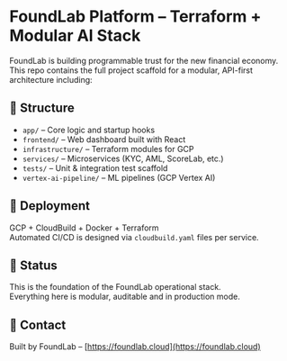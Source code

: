 # FoundLab Platform – Terraform + Modular AI Stack

FoundLab is building programmable trust for the new financial economy.  
This repo contains the full project scaffold for a modular, API-first architecture including:

## 🧱 Structure

- `app/` – Core logic and startup hooks  
- `frontend/` – Web dashboard built with React  
- `infrastructure/` – Terraform modules for GCP  
- `services/` – Microservices (KYC, AML, ScoreLab, etc.)  
- `tests/` – Unit & integration test scaffold  
- `vertex-ai-pipeline/` – ML pipelines (GCP Vertex AI)

## 🚀 Deployment
GCP + CloudBuild + Docker + Terraform  
Automated CI/CD is designed via `cloudbuild.yaml` files per service.

## 📍 Status
This is the foundation of the FoundLab operational stack.  
Everything here is modular, auditable and in production mode.

## 📡 Contact
Built by FoundLab – [https://foundlab.cloud](https://foundlab.cloud)
